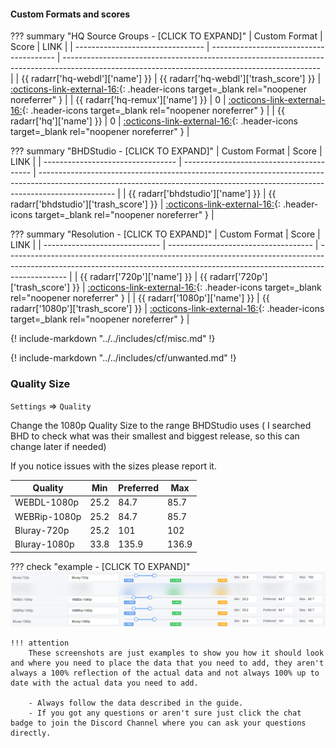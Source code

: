 #### Custom Formats and scores

??? summary "HQ Source Groups - [CLICK TO EXPAND]"
    | Custom Format                    | Score                                   | LINK                                                                                                                                           |
    | -------------------------------- | --------------------------------------- | ---------------------------------------------------------------------------------------------------------------------------------------------- |
    | {{ radarr['hq-webdl']['name'] }} | {{ radarr['hq-webdl']['trash_score'] }} | [:octicons-link-external-16:](/Radarr/Radarr-collection-of-custom-formats/#hq-webdl){: .header-icons target=_blank rel="noopener noreferrer" } |
    | {{ radarr['hq-remux']['name'] }} | 0                                       | [:octicons-link-external-16:](/Radarr/Radarr-collection-of-custom-formats/#hq-remux){: .header-icons target=_blank rel="noopener noreferrer" } |
    | {{ radarr['hq']['name'] }}       | 0                                       | [:octicons-link-external-16:](/Radarr/Radarr-collection-of-custom-formats/#hq){: .header-icons target=_blank rel="noopener noreferrer" }       |

??? summary "BHDStudio - [CLICK TO EXPAND]"
    | Custom Format                     | Score                                    | LINK                                                                                                                                                                            |
    | --------------------------------- | ---------------------------------------- | ------------------------------------------------------------------------------------------------------------------------------------------------------------------------------- |
    | {{ radarr['bhdstudio']['name'] }} | {{ radarr['bhdstudio']['trash_score'] }} | [:octicons-link-external-16:](https://raw.githubusercontent.com/TRaSH-/Guides/master/docs/json/radarr/bhdstudio.json){: .header-icons target=_blank rel="noopener noreferrer" } |

??? summary "Resolution - [CLICK TO EXPAND]"
    | Custom Format                 | Score                                | LINK                                                                                                                                                                        |
    | ----------------------------- | ------------------------------------ | --------------------------------------------------------------------------------------------------------------------------------------------------------------------------- |
    | {{ radarr['720p']['name'] }}  | {{ radarr['720p']['trash_score'] }}  | [:octicons-link-external-16:](https://raw.githubusercontent.com/TRaSH-/Guides/master/docs/json/radarr/720p.json){: .header-icons target=_blank rel="noopener noreferrer" }  |
    | {{ radarr['1080p']['name'] }} | {{ radarr['1080p']['trash_score'] }} | [:octicons-link-external-16:](https://raw.githubusercontent.com/TRaSH-/Guides/master/docs/json/radarr/1080p.json){: .header-icons target=_blank rel="noopener noreferrer" } |

{! include-markdown "../../includes/cf/misc.md" !}
<!-- --8<-- "includes/cf/misc.md" -->

{! include-markdown "../../includes/cf/unwanted.md" !}
<!-- --8<-- "includes/cf/unwanted.md" -->

### Quality Size

`Settings` => `Quality`

Change the 1080p Quality Size to the range BHDStudio uses ( I searched BHD to check what was their smallest and biggest release, so this can change later if needed)

If you notice issues with the sizes please report it.

| Quality      | Min  | Preferred | Max   |
| ------------ | ---- | --------- | ----- |
| WEBDL-1080p  | 25.2 | 84.7      | 85.7  |
| WEBRip-1080p | 25.2 | 84.7      | 85.7  |
| Bluray-720p  | 25.2 | 101       | 102   |
| Bluray-1080p | 33.8 | 135.9     | 136.9 |

??? check "example - [CLICK TO EXPAND]"
    ![!Quality Size](/SQP/images/quality-size.png)

    !!! attention
        These screenshots are just examples to show you how it should look and where you need to place the data that you need to add, they aren't always a 100% reflection of the actual data and not always 100% up to date with the actual data you need to add.

        - Always follow the data described in the guide.
        - If you got any questions or aren't sure just click the chat badge to join the Discord Channel where you can ask your questions directly.
